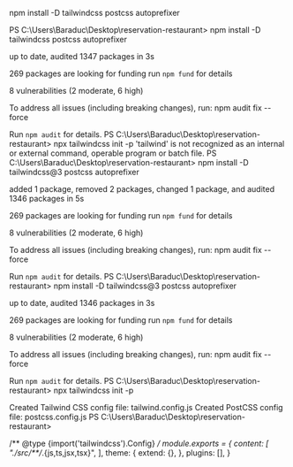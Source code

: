 npm install -D tailwindcss postcss autoprefixer

PS C:\Users\Baraduc\Desktop\reservation-restaurant> npm install -D tailwindcss postcss autoprefixer

up to date, audited 1347 packages in 3s

269 packages are looking for funding
  run `npm fund` for details

8 vulnerabilities (2 moderate, 6 high)

To address all issues (including breaking changes), run:
  npm audit fix --force

Run `npm audit` for details.
PS C:\Users\Baraduc\Desktop\reservation-restaurant> npx tailwindcss init -p
'tailwind' is not recognized as an internal or external command,
operable program or batch file.
PS C:\Users\Baraduc\Desktop\reservation-restaurant> npm install -D tailwindcss@3 postcss autoprefixer

added 1 package, removed 2 packages, changed 1 package, and audited 1346 packages in 5s

269 packages are looking for funding
  run `npm fund` for details

8 vulnerabilities (2 moderate, 6 high)

To address all issues (including breaking changes), run:
  npm audit fix --force

Run `npm audit` for details.
PS C:\Users\Baraduc\Desktop\reservation-restaurant> npm install -D tailwindcss@3 postcss autoprefixer

up to date, audited 1346 packages in 3s

269 packages are looking for funding
  run `npm fund` for details

8 vulnerabilities (2 moderate, 6 high)

To address all issues (including breaking changes), run:
  npm audit fix --force

Run `npm audit` for details.
PS C:\Users\Baraduc\Desktop\reservation-restaurant> npx tailwindcss init -p

Created Tailwind CSS config file: tailwind.config.js
Created PostCSS config file: postcss.config.js
PS C:\Users\Baraduc\Desktop\reservation-restaurant> 

/** @type {import('tailwindcss').Config} */
module.exports = {
  content: [
    "./src/**/*.{js,ts,jsx,tsx}",
  ],
  theme: {
    extend: {},
  },
  plugins: [],
}

